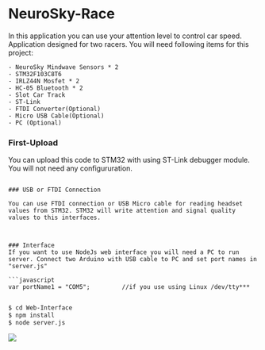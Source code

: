 # NeuroSky-Race

In this application you can use your attention level to control car speed. Application designed for two racers. You will need following items for this project:

    - NeuroSky Mindwave Sensors * 2
    - STM32F103C8T6
    - IRLZ44N Mosfet * 2
    - HC-05 Bluetooth * 2
    - Slot Car Track
    - ST-Link
    - FTDI Converter(Optional) 
    - Micro USB Cable(Optional)
    - PC (Optional)


### First-Upload
You can upload this code to STM32 with using ST-Link debugger module. You will not need any configururation.

```

### USB or FTDI Connection

You can use FTDI connection or USB Micro cable for reading headset values from STM32. STM32 will write attention and signal quality values to this interfaces.



### Interface
If you want to use NodeJs web interface you will need a PC to run server. Connect two Arduino with USB cable to PC and set port names in "server.js"

```javascript
var portName1 = "COM5";         //if you use using Linux /dev/tty***
```

```sh

$ cd Web-Interface
$ npm install
$ node server.js

```

<img src="imgs/yarisArayüz.png"></img>



